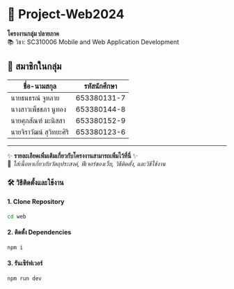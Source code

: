 # 📌 Project-Web2024
**โครงงานกลุ่ม ปลายภาค**  
📚 วิชา: SC310006 Mobile and Web Application Development  

## 👥 สมาชิกในกลุ่ม
| ชื่อ-นามสกุล             | รหัสนักศึกษา      |
|----------------------|----------------|
| นายธนธรณ์ จูหลาย      | 653380131-7   |
| นางสาวเพ็ชชภา นูทอง   | 653380144-8   |
| นายศุภสัณฑ์ มะนิสสา    | 653380152-9   |
| นายจิราวัฒน์ สุวิทยะศิริ | 653380123-6   |

---

✨ **รายละเอียดเพิ่มเติมเกี่ยวกับโครงงานสามารถเพิ่มไว้ที่นี่** ✨  
📌 *ใส่เนื้อหาเกี่ยวกับวัตถุประสงค์, ฟีเจอร์ของเว็บ, วิธีติดตั้ง, และวิธีใช้งาน*


### 🛠 วิธีติดตั้งและใช้งาน
#### 1. Clone Repository
```bash
cd web
```

#### 2. ติดตั้ง Dependencies
```bash
npm i
```

#### 3. รันเซิร์ฟเวอร์
```bash
npm run dev
```